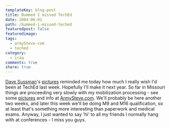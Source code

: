 ```yaml
---
templateKey: blog-post
title: Bummed I missed TechEd
date: 2004-06-01
path: /bummed-i-missed-teched
featuredpost: false
featuredimage:
tags:
  - armySteve-com
  - teched
category:
  - iraq  
comments: true
share: true
---
```


[Dave Sussman](http://aspadvice.com/blogs/dsussman)'s [pictures](http://blogs.ipona.com/davids/gallery/19.aspx) reminded me today how much I really wish I'd been at TechEd last week. Hopefully I'll make it next year. So far in Missouri things are proceeding very slowly with my mobilization processing - see some [pictures](http://armysteve.com/armysteve/gallery/3.aspx) and info at [ArmySteve.com](http://armysteve.com). We'll probably be here another two weeks, and later this week we'll be doing M9 and M16 qualification, so at least that's something more interesting than paperwork and medical exams. Anyway, I just wanted to say 'hi' to all my friends I normally hang with at conferences - I miss you guys.
